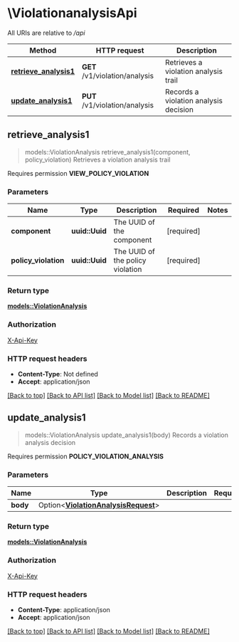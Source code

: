# \ViolationanalysisApi

All URIs are relative to */api*

Method | HTTP request | Description
------------- | ------------- | -------------
[**retrieve_analysis1**](ViolationanalysisApi.md#retrieve_analysis1) | **GET** /v1/violation/analysis | Retrieves a violation analysis trail
[**update_analysis1**](ViolationanalysisApi.md#update_analysis1) | **PUT** /v1/violation/analysis | Records a violation analysis decision



## retrieve_analysis1

> models::ViolationAnalysis retrieve_analysis1(component, policy_violation)
Retrieves a violation analysis trail

<p>Requires permission <strong>VIEW_POLICY_VIOLATION</strong></p>

### Parameters


Name | Type | Description  | Required | Notes
------------- | ------------- | ------------- | ------------- | -------------
**component** | **uuid::Uuid** | The UUID of the component | [required] |
**policy_violation** | **uuid::Uuid** | The UUID of the policy violation | [required] |

### Return type

[**models::ViolationAnalysis**](ViolationAnalysis.md)

### Authorization

[X-Api-Key](../README.md#X-Api-Key)

### HTTP request headers

- **Content-Type**: Not defined
- **Accept**: application/json

[[Back to top]](#) [[Back to API list]](../README.md#documentation-for-api-endpoints) [[Back to Model list]](../README.md#documentation-for-models) [[Back to README]](../README.md)


## update_analysis1

> models::ViolationAnalysis update_analysis1(body)
Records a violation analysis decision

<p>Requires permission <strong>POLICY_VIOLATION_ANALYSIS</strong></p>

### Parameters


Name | Type | Description  | Required | Notes
------------- | ------------- | ------------- | ------------- | -------------
**body** | Option<[**ViolationAnalysisRequest**](ViolationAnalysisRequest.md)> |  |  |

### Return type

[**models::ViolationAnalysis**](ViolationAnalysis.md)

### Authorization

[X-Api-Key](../README.md#X-Api-Key)

### HTTP request headers

- **Content-Type**: application/json
- **Accept**: application/json

[[Back to top]](#) [[Back to API list]](../README.md#documentation-for-api-endpoints) [[Back to Model list]](../README.md#documentation-for-models) [[Back to README]](../README.md)

